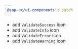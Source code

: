 ```yaml
---
'@sap-ux/ui-components': patch
---
```


-   add `ValidateSuccess` icon
-   add `ValidateInfo` icon
-   add `ValidateError` icon
-   add `ValidateWarning` icon

